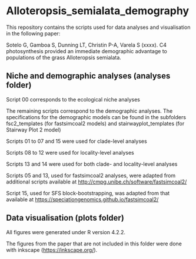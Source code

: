 # Alloteropsis_semialata_demography

This repository contains the scripts used for data analyses and visualisation in the following paper: 

Sotelo G, Gamboa S, Dunning LT, Christin P-A, Varela S (xxxx). C4 photosynthesis provided an immediate demographic advantage to populations of the grass Alloteropsis semialata.

## Niche and demographic analyses (analyses folder)
Script 00 corresponds to the ecological niche analyses

The remaining scripts correspond to the demographic analyses. The specifications for the demographic models can be found in the subfolders fsc2_templates (for fastsimcoal2 models) and stairwayplot_templates (for Stairway Plot 2 model)

Scripts 01 to 07 and 15 were used for clade-level analyses

Scripts 08 to 12 were used for locality-level analyses

Scripts 13 and 14 were used for both clade- and locality-level analyses

Scripts 05 and 13, used for fastsimcoal2 analyses, were adapted from additional scripts available at http://cmpg.unibe.ch/software/fastsimcoal2/

Script 15, used for SFS block-bootstrapping, was adapted from that available at https://speciationgenomics.github.io/fastsimcoal2/

## Data visualisation (plots folder)
All figures were generated under R version 4.2.2.

The figures from the paper that are not included in this folder were done with inkscape (https://inkscape.org/).
